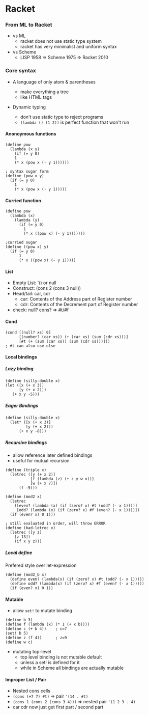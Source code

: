 
# Racket

### From ML to Racket

- vs ML
  + racket does not use static type system
  + racket has very minimalist and uniform syntax
- vs Scheme
  + LISP 1958 => Scheme 1975 => Racket 2010


### Core syntax

- A language of only atom & parentheses
  + make everything a tree
  + like HTML tags

- Dynamic typing
  + don't use static type to reject programs
  + `(lambda () (1 2))` is perfect function that won't run

#### Anonoymous functions

```racket
(define pow
  (lambda (x y)
    (if (= y 0)
    1
    (* x (pow x (- y 1))))))

; syntax sugar form
(define (pow x y)
  (if (= y 0)
    1
    (* x (pow x (- y 1)))))
```

#### Curried function
```racket
(define pow
  (lambda (x)
    (lambda (y)
      (if (= y 0)
        1
        (* x ((pow x) (- y 1)))))))

;curried sugar
(define ((pow x) y)
  (if (= y 0)
      1
      (* x ((pow x) (- y 1)))))
```

#### List

- Empty List: '() or null
- Construct: (cons 2 (cons 3 null))
- Head/tail: car, cdr
  + car: Contents of the Address part of Register number
  + cdr: Contents of the Decrement part of Register number
- check: null? cons? => #t/#f

#### Cond

```racket
(cond [(null? xs) 0]
      [(number? (car xs)) (+ (car xs) (sum (cdr xs)))]
      [#t (+ (sum (car xs)) (sum (cdr xs)))]))
; #t can also use else
```

#### Local bindings

##### Lazy binding

```racket
(define (silly-double x)
(let ([x (+ x 3)]
      [y (+ x 2)])
   (+ x y -5)))
```

##### Eager Bindings

```racket
(define (silly-double x)
  (let* ([x (+ x 3)]
         [y (+ x 2)])
      (+ x y -8)))
```

##### Recursive bindings
  + allow reference later defined bindings
  + useful for mutual recursion

```racket
(define (triple x)
  (letrec ([y (+ x 2)]
           [f (lambda (z) (+ z y w x))]
           [w (+ x 7)])
      (f -9)))

(define (mod2 x)
  (letrec
    ([even? (lambda (x) (if (zero? x) #t (odd? (- x 1))))]
     [odd? (lambda (x) (if (zero? x) #f (even? (- x 1))))])
  (if (even? x) 0 1)))

; still evaluated in order, will throw ERROR
(define (bad-letrec x)
  (letrec ([y z]
    [z 13])
    (if x y z)))
```

##### Local define

Prefered style over let-expression
```
(define (mod2_b x)
  (define even? (lambda(x) (if (zero? x) #t (odd? (- x 1)))))
  (define odd? (lambda(x) (if (zero? x) #f (even? (- x 1)))))
  (if (even? x) 0 1))
```

#### Mutable
- allow `set!` to mutate binding

```
(define b 3)
(define f (lambda (x) (* 1 (+ x b))))
(define c (+ b 4))    ; c=7
(set! b 5)
(define z (f 4))      ; z=9
(define w c)
```
- mutating top-level
  + top level binding is not mutable default
  + unless a set! is defined for it
  + while in Scheme all bindings are actually mutable


#### Improper List / Pair

- Nested cons cells
- `(cons (+7 7) #t)` => pair `'(14 . #t)`
- `(cons 1 (cons 2 (cons 3 4)))` => nested pair `'(1 2 3 . 4)`
- car cdr now just get first part / second part
